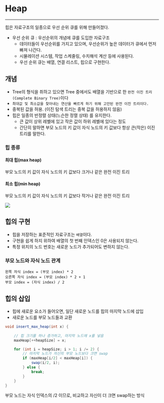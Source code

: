 # Heap

---

힙은 자료구조의 일종으로 우선 순위 큐를 위해 만들어졌다.
- 우선 순위 큐 : 우선순위의 개념에 큐를 도입한 자료구조
  - 데이터들이 우선순위를 가지고 있으며, 우선순위가 높은 데이터가 큐에서 먼저 빠져 나간다.
  - 시뮬레이션 시스템, 작업 스케줄링, 수치해석 계산 등에 사용된다.
  - 우선 순위 큐는 배열, 연결 리스트, 힙으로 구현한다.

## 개념
- Tree의 형식을 취하고 있으면 Tree 중에서도 배열을 기반으로 한 `완전 이진 트리(Complete Binary Tree)`이다
- `최대값 및 최소값을 찾아내는 연산을 빠르게 하기 위해 고안된 완전 이진 트리이다.`
- 중복된 값을 허용. (이진 탐색 트리는 중복 값을 허용하지 않음)
- 힙은 일종의 반정렬 상태(느슨한 정렬 상태) 를 유지한다.
  - 큰 값이 상위 레벨에 있고 작은 값이 하위 레벨에 있다는 정도
  - 간단히 말하면 부모 노드의 키 값이 자식 노드의 키 값보다 항상 큰(작은) 이진 트리를 말한다.

### 힙 종류
#### 최대 힙(max heap)
부모 노드의 키 값이 자식 노드의 키 값보다 크거나 같은 완전 이진 트리

#### 최소 힙(min heap)
부모 노드의 키 값이 자식 노드의 키 값보다 작거나 같은 완전 이진 트리

<img src="https://user-images.githubusercontent.com/33534771/74101428-04198d00-4b7d-11ea-859d-99999fe545c2.png">

## 힙의 구현
- 힙을 저장하는 표준적인 자료구조는 `배열`이다.
- 구현을 쉽게 하지 위하여 배열의 첫 번째 인덱스인 0은 사용되지 않는다.
- 특정 위치의 노드 번호는 새로운 노드가 추가되어도 변하지 않는다.

### 부모 노드와 자식 노드 관계
```
왼쪽 자식 index = (부모 index) * 2
오른쪽 자식 index = (부모 index) * 2 + 1
부모 index = (자식 index) / 2
```

## 힙의 삽입
- 힙에 새로운 요소가 들어오면, 일단 새로운 노드를 힙의 마지막 노드에 삽입
- 새로운 노드를 부모 노드들과 교환
```java
void insert_max_heap(int x) {
    
    // 힙 크기를 하나 증가하고, 마지막 노드에 x를 넣음
    maxHeap[++heapSize] = x;

    for (int i = heapSize; i > 1; i /= 2) {
        // 마지막 노드가 자신의 부모 노드보다 크면 swap
        if (maxHeap[i/2] < maxHeap[i]) {
            swap(i/2, i);
        } else {
            break;
        }
    }
}
```
부모 노드는 자식 인덱스의 /2 이므로, 비교하고 자신이 더 크면 swap하는 방식
